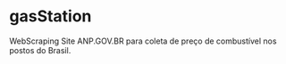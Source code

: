 # gasStation
WebScraping Site ANP.GOV.BR para coleta de preço de combustível nos postos do Brasil. 
